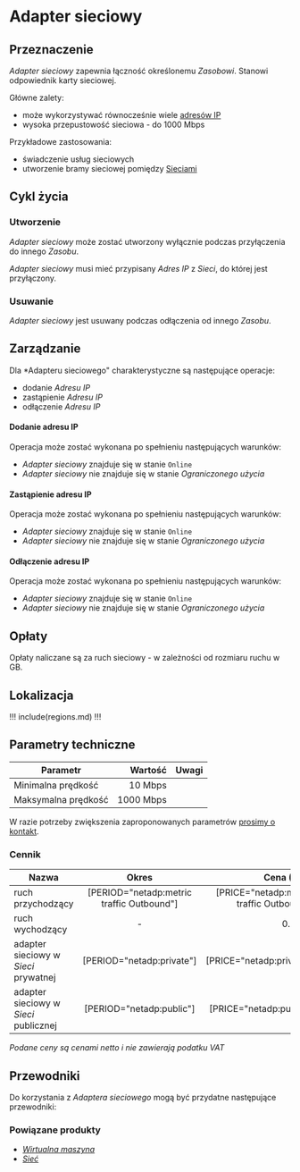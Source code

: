 # Adapter sieciowy

## Przeznaczenie

*Adapter sieciowy* zapewnia łączność określonemu *Zasobowi*. Stanowi odpowiednik karty sieciowej.

Główne zalety:

 * może wykorzystywać równocześnie wiele [adresów IP](/resource/networking/ip-address.md)
 * wysoka przepustowość sieciowa - do 1000 Mbps

Przykładowe zastosowania:
 
 * świadczenie usług sieciowych
 * utworzenie bramy sieciowej pomiędzy [Sieciami](/resource/networking/network.md)
 
## Cykl życia

### Utworzenie

*Adapter sieciowy* może zostać utworzony wyłącznie podczas przyłączenia do innego *Zasobu*.

*Adapter sieciowy* musi mieć przypisany *Adres IP* z *Sieci*, do której jest przyłączony.

### Usuwanie

*Adapter sieciowy* jest usuwany podczas odłączenia od innego *Zasobu*.

## Zarządzanie

Dla *Adapteru sieciowego" charakterystyczne są następujące operacje:

 * dodanie *Adresu IP*
 * zastąpienie *Adresu IP*
 * odłączenie *Adresu IP*

#### Dodanie adresu IP

Operacja może zostać wykonana po spełnieniu następujących warunków:

 * *Adapter sieciowy* znajduje się w stanie ```Online```
 * *Adapter sieciowy* nie znajduje się w stanie *Ograniczonego użycia*

#### Zastąpienie adresu IP

Operacja może zostać wykonana po spełnieniu następujących warunków:

 * *Adapter sieciowy* znajduje się w stanie ```Online```
 * *Adapter sieciowy* nie znajduje się w stanie *Ograniczonego użycia*

#### Odłączenie adresu IP

Operacja może zostać wykonana po spełnieniu następujących warunków:

 * *Adapter sieciowy* znajduje się w stanie ```Online```
 * *Adapter sieciowy* nie znajduje się w stanie *Ograniczonego użycia*

## Opłaty

Opłaty naliczane są za ruch sieciowy - w zależności od rozmiaru ruchu w GB.

## Lokalizacja

!!! include(regions.md) !!!

<!-- 
Transfer is not availabe due following reason:
- netadp is included in virtual-machine as composite resource
-->

## Parametry techniczne

Parametr            | Wartość   | Uwagi
------------------- | --------: | ---
Minimalna prędkość  |   10 Mbps |
Maksymalna prędkość | 1000 Mbps |

W razie potrzeby zwiększenia zaproponowanych parametrów [prosimy o kontakt](/about-us/contact.md).

### Cennik

Nazwa                                 | Okres  | Cena (PLN) | Uwagi
------------------------------------- | :----: | ---------: | :----:
ruch przychodzący                     | [PERIOD="netadp:metric traffic Outbound"] | [PRICE="netadp:metric traffic Outbound"] | 
ruch wychodzący                       |    -   |     0.0000 | 
adapter sieciowy w *Sieci* prywatnej  | [PERIOD="netadp:private"] | [PRICE="netadp:private"] | 
adapter sieciowy w *Sieci* publicznej | [PERIOD="netadp:public"] | [PRICE="netadp:public"] | 

*Podane ceny są cenami netto i nie zawierają podatku VAT*

## Przewodniki

Do korzystania z *Adaptera sieciowego* mogą być przydatne następujące przewodniki:

<PageList path_re="guide/networking/network-adapter/"/>

### Powiązane produkty

 * *[Wirtualna maszyna](/resource/compute/virtual-machine.md)*
 * *[Sieć](/resource/networking/network.md)*
